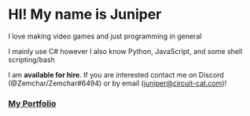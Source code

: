 # HI! My name is Juniper

I love making video games and just programming in general

I mainly use C# however I also know Python, JavaScript, and some shell scripting/bash

I am **available for hire**. If you are interested contact me on Discord (@Zemchar/Zemchar#6494) or by email (juniper@circuit-cat.com)!

### [My Portfolio](https://circuit-cat.com)

